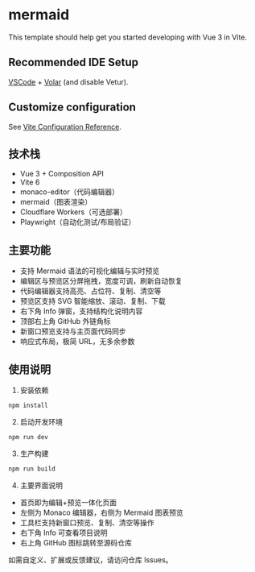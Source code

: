 # mermaid

This template should help get you started developing with Vue 3 in Vite.

## Recommended IDE Setup

[VSCode](https://code.visualstudio.com/) + [Volar](https://marketplace.visualstudio.com/items?itemName=Vue.volar) (and disable Vetur).

## Customize configuration

See [Vite Configuration Reference](https://vite.dev/config/).

## 技术栈

- Vue 3 + Composition API
- Vite 6
- monaco-editor（代码编辑器）
- mermaid（图表渲染）
- Cloudflare Workers（可选部署）
- Playwright（自动化测试/布局验证）

## 主要功能

- 支持 Mermaid 语法的可视化编辑与实时预览
- 编辑区与预览区分屏拖拽，宽度可调，刷新自动恢复
- 代码编辑器支持高亮、占位符、复制、清空等
- 预览区支持 SVG 智能缩放、滚动、复制、下载
- 右下角 Info 弹窗，支持结构化说明内容
- 顶部右上角 GitHub 外链角标
- 新窗口预览支持与主页面代码同步
- 响应式布局，极简 URL，无多余参数

## 使用说明

1. 安装依赖

```sh
npm install
```

2. 启动开发环境

```sh
npm run dev
```

3. 生产构建

```sh
npm run build
```

4. 主要界面说明

- 首页即为编辑+预览一体化页面
- 左侧为 Monaco 编辑器，右侧为 Mermaid 图表预览
- 工具栏支持新窗口预览、复制、清空等操作
- 右下角 Info 可查看项目说明
- 右上角 GitHub 图标跳转至源码仓库

如需自定义、扩展或反馈建议，请访问仓库 Issues。
